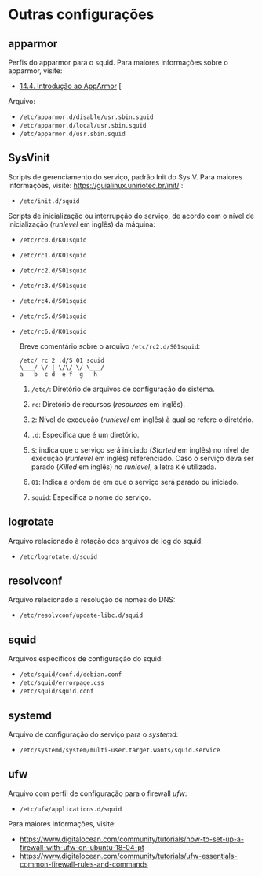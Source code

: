 # Outras configurações

## apparmor

Perfis do apparmor para o squid. Para maiores informações sobre o apparmor, visite:

- [14.4. Introdução ao AppArmor](https://debian-handbook.info/browse/pt-BR/stable/sect.apparmor.html)
[

Arquivo:

- `/etc/apparmor.d/disable/usr.sbin.squid`
- `/etc/apparmor.d/local/usr.sbin.squid`
- `/etc/apparmor.d/usr.sbin.squid`

## SysVinit

Scripts de gerenciamento do serviço, padrão Init do Sys V. Para maiores informações, visite: <https://guialinux.uniriotec.br/init/> :

- `/etc/init.d/squid`

Scripts de inicialização ou interrupção do serviço, de acordo com o nível de inicialização (*runlevel* em inglês) da máquina:

- `/etc/rc0.d/K01squid`
- `/etc/rc1.d/K01squid`
- `/etc/rc2.d/S01squid`
- `/etc/rc3.d/S01squid`
- `/etc/rc4.d/S01squid`
- `/etc/rc5.d/S01squid`
- `/etc/rc6.d/K01squid`


    Breve comentário sobre o arquivo `/etc/rc2.d/S01squid`:
    ```
    /etc/ rc 2 .d/S 01 squid
    \___/ \/ | \/\/ \/ \___/
    a   b  c d  e f  g   h
    ```

    1. `/etc/`: 
        Diretório de arquivos de configuração do sistema.

    2. `rc`:
        Diretório de recursos (*resources* em inglês).

    3. `2`:
        Nível de execução (*runlevel* em inglês) à qual se refere o diretório.

    4. `.d`:
        Especifica que é um diretório.
        
    5. `S`: indica que o serviço será iniciado (*Started* em inglês) no nível de execução (*runlevel* em inglês) referenciado. Caso o serviço deva ser parado (*Killed* em inglês) no *runlevel*, a letra `K` é utilizada.

    5. `01`:
        Indica a ordem de em que o serviço será parado ou iniciado.

    6. `squid`:
        Especifica o nome do serviço.


## logrotate

Arquivo relacionado à rotação dos arquivos de log do squid:

- `/etc/logrotate.d/squid`

## resolvconf

Arquivo relacionado a resolução de nomes do DNS:

- `/etc/resolvconf/update-libc.d/squid`

## squid

Arquivos específicos de configuração do squid:

- `/etc/squid/conf.d/debian.conf`
- `/etc/squid/errorpage.css`
- `/etc/squid/squid.conf`

## systemd

Arquivo de configuração do serviço para o *systemd*:

- `/etc/systemd/system/multi-user.target.wants/squid.service`

## ufw

Arquivo com perfil de configuração para o firewall *ufw*:

- `/etc/ufw/applications.d/squid`

Para maiores informações, visite:

- <https://www.digitalocean.com/community/tutorials/how-to-set-up-a-firewall-with-ufw-on-ubuntu-18-04-pt>
- <https://www.digitalocean.com/community/tutorials/ufw-essentials-common-firewall-rules-and-commands>
